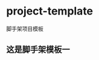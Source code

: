 <!--
 * @Author: your name
 * @Date: 2021-05-14 04:34:14
 * @LastEditTime: 2021-05-14 04:37:16
 * @LastEditors: Please set LastEditors
 * @Description: In User Settings Edit
 * @FilePath: /project-template/README.md
-->
# project-template
脚手架项目模板
## 这是脚手架模板一